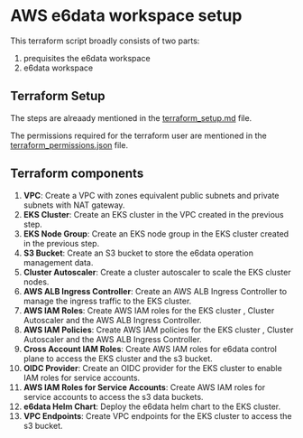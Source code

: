 # **AWS e6data workspace setup**

This terraform script broadly consists of two parts:
1. prequisites the e6data workspace
2. e6data workspace

## **Terraform Setup**
The steps are alreaady mentioned in the [terraform_setup.md](../docs/terraform_setup.md) file.

The permissions required for the terraform user are mentioned in the [terraform_permissions.json](../docs/terraform_permissions.json) file.

## **Terraform components**
1. **VPC**: Create a VPC with zones equivalent public subnets and private subnets with NAT gateway.
2. **EKS Cluster**: Create an EKS cluster in the VPC created in the previous step.
3. **EKS Node Group**: Create an EKS node group in the EKS cluster created in the previous step.
4. **S3 Bucket**: Create an S3 bucket to store the e6data operation management data.
5. **Cluster Autoscaler**: Create a cluster autoscaler to scale the EKS cluster nodes.
6. **AWS ALB Ingress Controller**: Create an AWS ALB Ingress Controller to manage the ingress traffic to the EKS cluster.
7. **AWS IAM Roles**: Create AWS IAM roles for the EKS cluster , Cluster Autoscaler and the AWS ALB Ingress Controller.
8. **AWS IAM Policies**: Create AWS IAM policies for the EKS cluster , Cluster Autoscaler and the AWS ALB Ingress Controller.
9. **Cross Account IAM Roles**: Create AWS IAM roles for e6data control plane to access the EKS cluster and the s3 bucket.
10. **OIDC Provider**: Create an OIDC provider for the EKS cluster to enable IAM roles for service accounts.
11. **AWS IAM Roles for Service Accounts**: Create AWS IAM roles for service accounts to access the s3 data buckets.
12. **e6data Helm Chart**: Deploy the e6data helm chart to the EKS cluster.
13. **VPC Endpoints**: Create VPC endpoints for the EKS cluster to access the s3 bucket.

